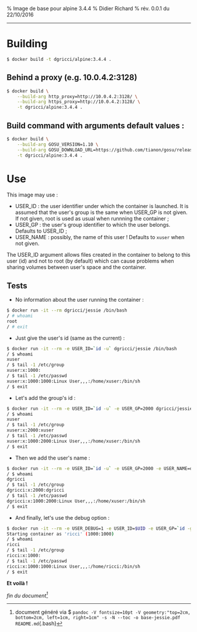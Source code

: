 % Image de base pour alpine 3.4.4
% Didier Richard
% rév. 0.0.1 du 22/10/2016

---

# Building #

```bash
$ docker build -t dgricci/alpine:3.4.4 .
```

## Behind a proxy (e.g. 10.0.4.2:3128) ##

```bash
$ docker build \
    --build-arg http_proxy=http://10.0.4.2:3128/ \
    --build-arg https_proxy=http://10.0.4.2:3128/ \
    -t dgricci/alpine:3.4.4 .
```     

## Build command with arguments default values : ##

```bash
$ docker build \
    --build-arg GOSU_VERSION=1.10 \
    --build-arg GOSU_DOWNLOAD_URL=https://github.com/tianon/gosu/releases/download/1.9/gosu-amd64 \
    -t dgricci/alpine:3.4.4 .
``` 

# Use #

This image may use :

* USER_ID : the user identifier under which the container is launched. It is
assumed that the user's group is the same when USER_GP is not given. If not
given, root is used as usual when runnning the container ;
* USER_GP : the user's group identifier to which the user belongs. Defaults to
USER_ID ;
* USER_NAME : possibly, the name of this user ! Defaults to `xuser` when not
given.

The USER_ID argument allows files created in the container to belong to this
user (id) and not to root (by default) which can cause problems when sharing
volumes between user's space and the container.

## Tests ##

* No information about the user running the container :

```bash
$ docker run -it --rm dgricci/jessie /bin/bash
/ # whoami
root
/ # exit
```

* Just give the user's id (same as the current) :

```bash
$ docker run -it --rm -e USER_ID=`id -u` dgricci/jessie /bin/bash
/ $ whoami
xuser
/ $ tail -1 /etc/group
xuser:x:1000:
/ $ tail -1 /etc/passwd
xuser:x:1000:1000:Linux User,,,:/home/xuser:/bin/sh
/ $ exit
```

* Let's add the group's id :

```bash
$ docker run -it --rm -e USER_ID=`id -u` -e USER_GP=2000 dgricci/jessie /bin/bash
/ $ whoami
xuser
/ $ tail -1 /etc/group
xuser:x:2000:xuser
/ $ tail -1 /etc/passwd
xuser:x:1000:2000:Linux User,,,:/home/xuser:/bin/sh
/ $ exit
```

* Then we add the user's name :

```bash
$ docker run -it --rm -e USER_ID=`id -u` -e USER_GP=2000 -e USER_NAME=dgricci dgricci/jessie /bin/bash
/ $ whoami
dgricci
/ $ tail -1 /etc/group
dgricci:x:2000:dgricci
/ $ tail -1 /etc/passwd
dgricci:x:1000:2000:Linux User,,,:/home/xuser:/bin/sh
/ $ exit
```

* And finally, let's use the debug option :

```bash
$ docker run -it --rm -e USER_DEBUG=1 -e USER_ID=$UID -e USER_GP=`id -g` -e USER_NAME=$USER dgricci/jessie /bin/bash
Starting container as 'ricci' (1000:1000)
/ $ whoami
ricci
/ $ tail -1 /etc/group
ricci:x:1000:
/ $ tail -1 /etc/passwd
ricci:x:1000:1000:Linux User,,,:/home/ricci:/bin/sh
/ $ exit
```

__Et voilà !__


_fin du document[^pandoc_gen]_

[^pandoc_gen]: document généré via $ `pandoc -V fontsize=10pt -V geometry:"top=2cm, bottom=2cm, left=1cm, right=1cm" -s -N --toc -o base-jessie.pdf README.md`{.bash}

